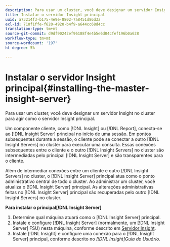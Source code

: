 ```yaml
---
description: Para usar um cluster, você deve designar um servidor Insight no cluster para agir como o servidor Insight principal.
title: Instalar o servidor Insight principal
uuid: a73214f3-b175-4e9e-8802-7a8451d86d3a
exl-id: 710f1ffe-f620-4920-b4f9-a644cc68d4cc
translation-type: tm+mt
source-git-commit: d9df90242ef96188f4e4b5e6d04cfef196b0a628
workflow-type: tm+mt
source-wordcount: '197'
ht-degree: 5%

---
```


# Instalar o servidor Insight principal{#installing-the-master-insight-server}

Para usar um cluster, você deve designar um servidor Insight no cluster para agir como o servidor Insight principal.

Um componente cliente, como [!DNL Insight] ou [!DNL Report], conecta-se ao [!DNL Insight Server] principal no início de uma sessão. Em pontos subsequentes durante a sessão, o cliente pode se conectar a outro [!DNL Insight Servers] no cluster para executar uma consulta. Essas conexões subsequentes entre o cliente e o outro [!DNL Insight Servers] no cluster são intermediadas pelo principal [!DNL Insight Server] e são transparentes para o cliente.

Além de intermediar conexões entre um cliente e outro [!DNL Insight Servers] no cluster, o [!DNL Insight Server] principal atua como o ponto administrativo central de todo o cluster. Ao administrar um cluster, você atualiza o [!DNL Insight Server] principal. As alterações administrativas feitas no [!DNL Insight Server] principal são recuperadas pelo outro [!DNL Insight Servers] no cluster.

**Para instalar o principal[!DNL Insight Server]**

1. Determine qual máquina atuará como o [!DNL Insight Server] principal.
1. Instale e configure [!DNL Insight Server] (normalmente, um [!DNL Insight Server] FSU) nesta máquina, conforme descrito em [Servidor Insight](../../../../../../home/c-inst-svr/c-msr-server/c-msr-server.md).
1. Instale [!DNL Insight] e configure uma conexão para o [!DNL Insight Server] principal, conforme descrito no *[!DNL Insight]Guia do Usuário*.
